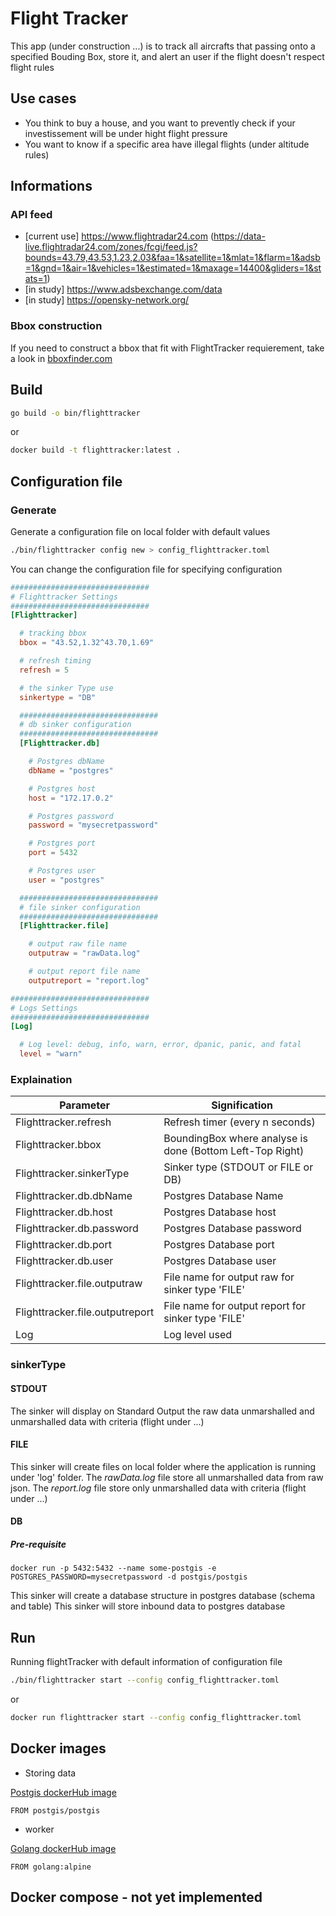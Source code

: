 # Flight Tracker

This app (under construction ...) is to track all aircrafts that passing onto a specified Bouding Box, store it, and alert an user if the flight doesn't respect flight rules

## Use cases
- You think to buy a house, and you want to prevently check if your investissement will be under hight flight pressure
- You want to know if a specific area have illegal flights (under altitude rules)

## Informations
### API feed

- [current use] https://www.flightradar24.com (https://data-live.flightradar24.com/zones/fcgi/feed.js?bounds=43.79,43.53,1.23,2.03&faa=1&satellite=1&mlat=1&flarm=1&adsb=1&gnd=1&air=1&vehicles=1&estimated=1&maxage=14400&gliders=1&stats=1)
- [in study] https://www.adsbexchange.com/data
- [in study] https://opensky-network.org/

### Bbox construction
If you need to construct a bbox that fit with FlightTracker requierement, take a look in [bboxfinder.com](http://bboxfinder.com)

## Build
```bash
go build -o bin/flighttracker
```

or

```bash
docker build -t flighttracker:latest .
```

## Configuration file
### Generate
Generate a configuration file on local folder with default values
```bash
./bin/flighttracker config new > config_flighttracker.toml
```
You can change the configuration file for specifying configuration

```toml
###############################
# Flighttracker Settings 
###############################
[Flighttracker]

  # tracking bbox
  bbox = "43.52,1.32^43.70,1.69"

  # refresh timing
  refresh = 5

  # the sinker Type use
  sinkertype = "DB"

  ###############################
  # db sinker configuration 
  ###############################
  [Flighttracker.db]

    # Postgres dbName
    dbName = "postgres"

    # Postgres host
    host = "172.17.0.2"

    # Postgres password
    password = "mysecretpassword"

    # Postgres port
    port = 5432

    # Postgres user
    user = "postgres"

  ###############################
  # file sinker configuration 
  ###############################
  [Flighttracker.file]

    # output raw file name
    outputraw = "rawData.log"

    # output report file name
    outputreport = "report.log"

###############################
# Logs Settings 
###############################
[Log]

  # Log level: debug, info, warn, error, dpanic, panic, and fatal
  level = "warn"
```
### Explaination

| Parameter        	| Signification           			|
| ------------- 	|---------------|
| Flighttracker.refresh			| Refresh timer (every n seconds)	|
| Flighttracker.bbox				| BoundingBox where analyse is done (Bottom Left-Top Right)	|
| Flighttracker.sinkerType				| Sinker type (STDOUT or FILE or DB)	|
| Flighttracker.db.dbName				| Postgres Database Name	|
| Flighttracker.db.host			        | Postgres Database host	|
| Flighttracker.db.password				| Postgres Database password	|
| Flighttracker.db.port				    | Postgres Database port	|
| Flighttracker.db.user				    | Postgres Database user	|
| Flighttracker.file.outputraw			| File name for output raw for sinker type 'FILE' 	|
| Flighttracker.file.outputreport		| File name for output report for sinker type 'FILE'	|
| Log		| Log level used	|

### sinkerType
#### STDOUT
The sinker will display on Standard Output the raw data unmarshalled and unmarshalled data with criteria (flight under ...) 
#### FILE
This sinker will create files on local folder where the application is running under 'log' folder. The _rawData.log_ file store all unmarshalled data from raw json. The _report.log_ file store only unmarshalled data with criteria (flight under ...)
#### DB
##### Pre-requisite

```
docker run -p 5432:5432 --name some-postgis -e POSTGRES_PASSWORD=mysecretpassword -d postgis/postgis
```

This sinker will create a database structure in postgres database (schema and table)
This sinker will store inbound data to postgres database

## Run
Running flightTracker with default information of configuration file
```bash
./bin/flighttracker start --config config_flighttracker.toml
```
or

```bash
docker run flighttracker start --config config_flighttracker.toml
```

## Docker images

- Storing data

[Postgis dockerHub image](https://hub.docker.com/r/postgis/postgis/)
```
FROM postgis/postgis
```

- worker

[Golang dockerHub image](https://hub.docker.com/_/golang)
```
FROM golang:alpine
```

## Docker compose - not yet implemented



